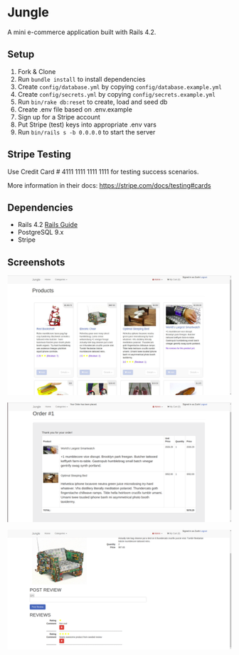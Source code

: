 # Jungle

A mini e-commerce application built with Rails 4.2.


## Setup

1. Fork & Clone
2. Run `bundle install` to install dependencies
3. Create `config/database.yml` by copying `config/database.example.yml`
4. Create `config/secrets.yml` by copying `config/secrets.example.yml`
5. Run `bin/rake db:reset` to create, load and seed db
6. Create .env file based on .env.example
7. Sign up for a Stripe account
8. Put Stripe (test) keys into appropriate .env vars
9. Run `bin/rails s -b 0.0.0.0` to start the server

## Stripe Testing

Use Credit Card # 4111 1111 1111 1111 for testing success scenarios.

More information in their docs: <https://stripe.com/docs/testing#cards>

## Dependencies

* Rails 4.2 [Rails Guide](http://guides.rubyonrails.org/v4.2/)
* PostgreSQL 9.x
* Stripe

## Screenshots

!["Screenshot of Main page"](https://github.com/Zushisan/jungle-rails/blob/master/docs/main_page.jpg?raw=true)

!['Order summary"](https://github.com/Zushisan/jungle-rails/blob/master/docs/order_summary.png?raw=true)

!["Product summary"](https://github.com/Zushisan/jungle-rails/blob/master/docs/product_summary.png?raw=true)
